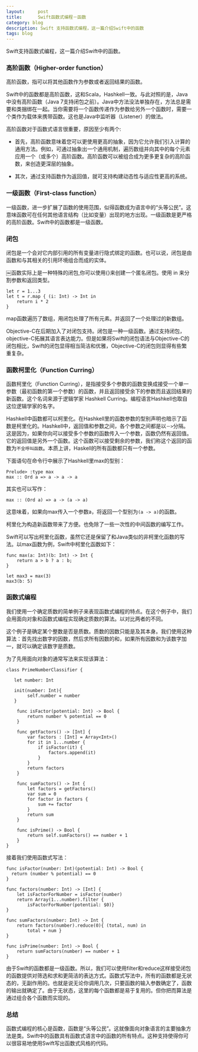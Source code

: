 ```yaml
---
layout:     post
title:      Swift函数式编程－函数
category: blog
description: Swift 支持函数式编程，这一篇介绍Swift中的函数
tags: blog
---
```


Swift支持函数式编程，这一篇介绍Swift中的函数。

### 高阶函数（Higher-order function）

高阶函数，指可以将其他函数作为参数或者返回结果的函数。

Swift中的函数都是高阶函数，这和Scala，Hashkell一致。与此对照的是，Java中没有高阶函数（Java 7支持闭包之前）。Java中方法没法单独存在，方法总是需要和类捆绑在一起。当你需要将一个函数传递作为参数给另外一个函数时，需要一个类作为载体来携带函数。这也是Java中监听器（Listener）的做法。

高阶函数对于函数式语言很重要，原因至少有两个:

- 首先，高阶函数意味着您可以更使用更高的抽象，因为它允许我们引入计算的通用方法。例如，可通过抽象出一个通用机制，遍历数组并向其中的每个元素应用一个（或多个）高阶函数。高阶函数可以被组合成为更多更复杂的高阶函数，来创造更深层的抽象。

- 其次，通过支持函数作为返回值，就可支持构建动态性与适应性更高的系统。

### 一级函数（First-class function）

一级函数，进一步扩展了函数的使用范围，似得函数成为语言中的“头等公民”。这意味函数可在任何其他语言结构（比如变量）出现的地方出现。一级函数是更严格的高阶函数。Swift中的函数都是一级函数。

### 闭包

闭包是一个会对它内部引用的所有变量进行隐式绑定的函数。也可以说，闭包是由函数和与其相关的引用环境组合而成的实体。

￼函数实际上是一种特殊的闭包,你可以使用{}来创建一个匿名闭包。使用 in 来分割参数和返回类型。

	let r = 1...3
	let t = r.map { (i: Int) -> Int in
  		return i * 2
	}

map函数遍历了数组，用闭包处理了所有元素。并返回了一个处理过的新数组。

Objective-C在后期加入了对闭包支持。闭包是一种一级函数。通过支持闭包，objective-C拓展其语言表达能力。但是如果将Swift的闭包语法与Objective-C的闭包相比，Swift的闭包显得相当简洁和优雅，Objective-C的闭包则显得有些繁重复杂。

### 函数柯里化（Function Curring）

函数柯里化（Function Curring），是指接受多个参数的函数变换成接受一个单一参数（最初函数的第一个参数）的函数，并且返回接受余下的参数而且返回结果的新函数。这个名词来源于逻辑学家 Hashkell Curring。编程语言Hashkell也取自这位逻辑学家的名字。

Hashkell中函数都可以柯里化。在Hashkell里的函数参数的型别声明也暗示了函数是柯里化的。Hashkell中，返回值和参数之间，各个参数之间都是以`－>`分隔。这是因为，如果你向可以接受多个参数的函数传入一个参数，函数仍然有返回值。它的返回值是另外一个函数。这个函数可以接受剩余的参数，我们称这个返回的函数为`不全呼叫函数`。本质上讲，Haskell的所有函数都只有一个参数。

下面语句在命令行中展示了Hashkell里max的型别：

	Prelude> :type max
	max :: Ord a => a -> a -> a

其实也可以写作：

	max :: (Ord a) => a -> (a -> a)

这意味着，如果向max传入一个参数a，将返回一个型别为`(a -> a)`的函数。

柯里化为构造新函数带来了方便。也免除了一些一次性的中间函数的编写工作。

Swift可以写出柯里化函数，虽然它还是保留了和Java类似的非柯里化函数的写法。以max函数为例，Swift中柯里化函数如下：

	func max(a: Int)(b: Int) -> Int {
 		return a > b ? a : b;
	}

	let max3 = max(3)
	max3(b: 5)

### 函数式编程

我们使用一个确定质数的简单例子来表现函数式编程的特点。在这个例子中，我们会用面向对象和函数式编程实现确定质数的算法。以对比两者的不同。

这个例子是确定某个整数是否是质数。质数的因数只能是及其本身。我们使用这种算法：首先找出数字的因数，然后求所有因数的和，如果所有因数和为该数字加一，就可以确定该数字是质数。

为了先用面向对象的通常写法来实现该算法：

	class PrimeNumberClassifier {

	   let number: Int

  	   init(number: Int){
    		self.number = number
  	   }

  		func isFactor(potential: Int) -> Bool {
    		return number % potential == 0
	  	}

  		func getFactors() -> [Int] {
    		var factors : [Int] = Array<Int>()
    		for it in 1...number {
      			if isFactor(it) {
        			factors.append(it)
      			}
    		}
    		return factors
  		}

  		func sumFactors() -> Int {
    		let factors = getFactors()
    		var sum = 0
    		for factor in factors {
      			sum += factor
    		}
    		return sum
  		}

  		func isPrime() -> Bool {
    		return self.sumFactors() == number + 1
  		}
	}

接着我们使用函数式写法：

	func isFactor(number: Int)(potential: Int) -> Bool {
	  return (number % potential) == 0
	}

	func factors(number: Int) -> [Int] {
  		let isFactorForNumber = isFactor(number)
  		return Array(1...number).filter {
  			isFactorForNumber(potential: $0)}
	}

	func sumFactors(number: Int) -> Int {
  		return factors(number).reduce(0){ (total, num) in 
  			total + num }
	}

	func isPrime(number: Int) -> Bool {
  		return sumFactors(number) == number + 1
	}

由于Swift的函数都是一级函数。所以，我们可以使用filter和reduce这样接受闭包的函数提供对筛选和求和更简洁的表达方式。函数式写法中，所有的函数都是无状态的，无副作用的。也就是说无论你调用几次，只要函数的输入参数确定了，函数的输出就确定了。由于无状态，这里的每个函数都是易于复用的。但你把而算法是通过组合各个函数而实现的。


### 总结

函数式编程的核心是函数，函数是“头等公民”。这就像面向对象语言的主要抽象方法是类。Swift中的函数具有函数式语言中的函数的所有特点。这种支持使得你可以很容易地使用Swift写出函数式风格的代码。
